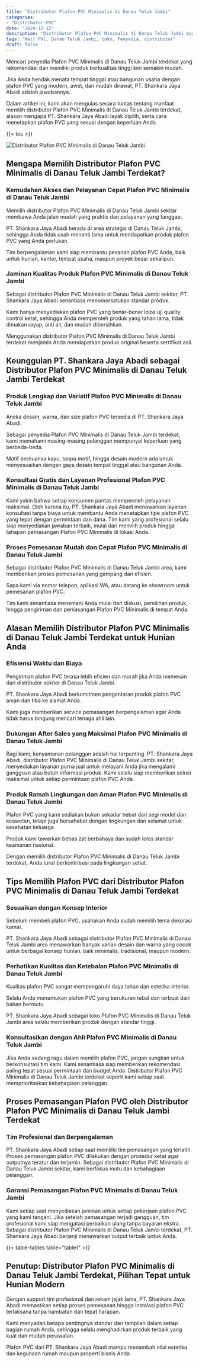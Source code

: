 ```yaml
---
title: "Distributor Plafon PVC Minimalis di Danau Teluk Jambi"
categories: 
- "Distributor-PVC"
date: "2024-12-12"
description: "Distributor Plafon PVC Minimalis di Danau Teluk Jambi bagi rumah, kantor, serta ritel. Produk unggulan, variasi motif, pilihan warna modern, dengan jasa pemasangan ditangani oleh tenaga ahli berpengalaman dan jaminan resmi!|Jasa penyediaan Plafon PVC Minimalis di Danau Teluk Jambi bagi kebutuhan hunian, kantor, maupun toko, beserta produk unggulan dan pemasangan oleh tim profesional serta jaminan resmi.|Solusi Plafon PVC Minimalis di Danau Teluk Jambi yang terpercaya bagi rumah, office, serta gerai, bersama material unggulan dan penempatan ditangani oleh tim profesional dan kepastian resmi.|Distribusi Plafon PVC Minimalis di Danau Teluk Jambi bagi tempat tinggal, kantor, dan gerai, beserta panel unggulan dan penempatan dikerjakan oleh tenaga ahli profesional, lengkap beserta jaminan resmi.}"
tags: "Wall PVC, Danau Teluk Jambi, toko, Penyedia, distributor"
draft: false
---
```


Mencari penyedia Plafon PVC Minimalis di Danau Teluk Jambi terdekat yang rekomendasi dan memiliki produk berkualitas tinggi kini semakin mudah.

Jika Anda hendak menata tempat tinggal atau bangunan usaha dengan plafon PVC yang modern, awet, dan mudah dirawat, PT. Shankara Jaya Abadi adalah jawabannya.

Dalam artikel ini, kami akan mengulas secara tuntas tentang manfaat memilih distributor Plafon PVC Minimalis di Danau Teluk Jambi terdekat, alasan mengapa PT. Shankara Jaya Abadi layak dipilih, serta cara menetapkan plafon PVC yang sesuai dengan keperluan Anda.

{{< toc >}}

![Distributor Plafon PVC Minimalis di Danau Teluk Jambi](/images/Distributor-PVC/Distributor-Plafon-PVC-Minimalis-di-Danau-Teluk-Jambi.png)


## Mengapa Memilih Distributor Plafon PVC Minimalis di Danau Teluk Jambi Terdekat?

### Kemudahan Akses dan Pelayanan Cepat Plafon PVC Minimalis di Danau Teluk Jambi

Memilih distributor Plafon PVC Minimalis di Danau Teluk Jambi sekitar membawa Anda jalan mudah yang praktis dan pelayanan yang tanggap.

PT. Shankara Jaya Abadi berada di area strategis di Danau Teluk Jambi, sehingga Anda tidak usah menanti lama untuk mendapatkan produk plafon PVC yang Anda perlukan.

Tim berpengalaman kami siap membantu pesanan plafon PVC Anda, baik untuk hunian, kantor, tempat usaha, maupun proyek besar sekalipun.

### Jaminan Kualitas Produk Plafon PVC Minimalis di Danau Teluk Jambi

Sebagai distributor Plafon PVC Minimalis di Danau Teluk Jambi sekitar, PT. Shankara Jaya Abadi senantiasa menomorsatukan standar produk.

Kami hanya menyediakan plafon PVC yang benar-benar lolos uji quality control ketat, sehingga Anda memperoleh produk yang tahan lama, tidak dimakan rayap, anti air, dan mudah dibersihkan.

Menggunakan distributor Plafon PVC Minimalis di Danau Teluk Jambi terdekat menjamin Anda mendapatkan produk original beserta sertifikat asli.

## Keunggulan PT. Shankara Jaya Abadi sebagai Distributor Plafon PVC Minimalis di Danau Teluk Jambi Terdekat

### Produk Lengkap dan Variatif Plafon PVC Minimalis di Danau Teluk Jambi

Aneka desain, warna, dan size plafon PVC tersedia di PT. Shankara Jaya Abadi.

Sebagai penyedia Plafon PVC Minimalis di Danau Teluk Jambi terdekat, kami memahami masing-masing pelanggan mempunyai keperluan yang berbeda-beda.

Motif bernuansa kayu, tanpa motif, hingga desain modern ada untuk menyesuaikan dengan gaya desain tempat tinggal atau bangunan Anda.

### Konsultasi Gratis dan Layanan Profesional Plafon PVC Minimalis di Danau Teluk Jambi

Kami yakin bahwa setiap konsumen pantas memperoleh pelayanan maksimal. Oleh karena itu, PT. Shankara Jaya Abadi menawarkan layanan konsultasi tanpa biaya untuk membantu Anda menetapkan tipe plafon PVC yang tepat dengan permintaan dan dana. Tim kami yang profesional selalu siap menyediakan jawaban terbaik, mulai dari memilih produk hingga tahapan pemasangan Plafon PVC Minimalis di lokasi Anda.

### Proses Pemesanan Mudah dan Cepat Plafon PVC Minimalis di Danau Teluk Jambi

Sebagai distributor Plafon PVC Minimalis di Danau Teluk Jambi area, kami memberikan proses pemesanan yang gampang dan efisien.

Sapa kami via nomor telepon, aplikasi WA, atau datang ke showroom untuk pemesanan plafon PVC.

Tim kami senantiasa menemani Anda mulai dari diskusi, pemilihan produk, hingga pengiriman dan pemasangan Plafon PVC Minimalis di tempat Anda.

## Alasan Memilih Distributor Plafon PVC Minimalis di Danau Teluk Jambi Terdekat untuk Hunian Anda

### Efisiensi Waktu dan Biaya

Pengiriman plafon PVC terasa lebih efisien dan murah jika Anda memesan dari distributor sekitar di Danau Teluk Jambi.

PT. Shankara Jaya Abadi berkomitmen pengantaran produk plafon PVC aman dan tiba ke alamat Anda.

Kami juga memberikan service pemasangan berpengalaman agar Anda tidak harus bingung mencari tenaga ahli lain.

### Dukungan After Sales yang Maksimal Plafon PVC Minimalis di Danau Teluk Jambi

Bagi kami, kenyamanan pelanggan adalah hal terpenting. PT. Shankara Jaya Abadi, distributor Plafon PVC Minimalis di Danau Teluk Jambi sekitar, menyediakan layanan purna jual untuk melayani Anda jika mengalami gangguan atau butuh informasi produk. Kami selalu siap memberikan solusi maksimal untuk setiap permintaan plafon PVC Anda.

### Produk Ramah Lingkungan dan Aman Plafon PVC Minimalis di Danau Teluk Jambi

Plafon PVC yang kami sediakan bukan sekadar hebat dari segi model dan keawetan, tetapi juga bersahabat dengan lingkungan dan selamat untuk kesehatan keluarga.

Produk kami tawarkan bebas zat berbahaya dan sudah lolos standar keamanan nasional.

Dengan memilih distributor Plafon PVC Minimalis di Danau Teluk Jambi terdekat, Anda turut berkontribusi pada lingkungan sehat.

## Tips Memilih Plafon PVC dari Distributor Plafon PVC Minimalis di Danau Teluk Jambi Terdekat

### Sesuaikan dengan Konsep Interior

Sebelum membeli plafon PVC, usahakan Anda sudah memilih tema dekorasi kamar.

PT. Shankara Jaya Abadi sebagai distributor Plafon PVC Minimalis di Danau Teluk Jambi area menawarkan banyak varian desain dan warna yang cocok untuk berbagai konsep hunian, baik minimalis, tradisional, maupun modern.

### Perhatikan Kualitas dan Ketebalan Plafon PVC Minimalis di Danau Teluk Jambi

Kualitas plafon PVC sangat mempengaruhi daya tahan dan estetika interior.

Selalu Anda menentukan plafon PVC yang berukuran tebal dan terbuat dari bahan bermutu.

PT. Shankara Jaya Abadi sebagai toko Plafon PVC Minimalis di Danau Teluk Jambi area selalu memberikan produk dengan standar tinggi.

### Konsultasikan dengan Ahli Plafon PVC Minimalis di Danau Teluk Jambi

Jika Anda sedang ragu dalam memilih plafon PVC, jangan sungkan untuk berkonsultasi tim kami. Kami senantiasa siap memberikan rekomendasi paling tepat sesuai permintaan dan budget Anda. Distributor Plafon PVC Minimalis di Danau Teluk Jambi terdekat seperti kami setiap saat memprioritaskan kebahagiaan pelanggan.

## Proses Pemasangan Plafon PVC oleh Distributor Plafon PVC Minimalis di Danau Teluk Jambi Terdekat

### Tim Profesional dan Berpengalaman

PT. Shankara Jaya Abadi setiap saat memiliki tim pemasangan yang terlatih. Proses pemasangan plafon PVC dilakukan dengan prosedur ketat agar outputnya teratur dan terjamin. Sebagai distributor Plafon PVC Minimalis di Danau Teluk Jambi sekitar, kami berfokus mutu dan kebahagiaan pelanggan.

### Garansi Pemasangan Plafon PVC Minimalis di Danau Teluk Jambi

Kami setiap saat menyediakan jaminan untuk setiap pekerjaan plafon PVC yang kami tangani. Jika setelah pemasangan terjadi gangguan, tim profesional kami siap mengatasi perbaikan ulang tanpa bayaran ekstra. Sebagai distributor Plafon PVC Minimalis di Danau Teluk Jambi terdekat, PT. Shankara Jaya Abadi berjanji menawarkan output terbaik untuk Anda.

{{< table-tables table="table1" >}}

## Penutup: Distributor Plafon PVC Minimalis di Danau Teluk Jambi Terdekat, Pilihan Tepat untuk Hunian Modern

Dengan support tim profesional dan rekam jejak lama, PT. Shankara Jaya Abadi memastikan setiap proses pemesanan hingga instalasi plafon PVC terlaksana tanpa hambatan dan tepat harapan.

Kami menyadari betapa pentingnya standar dan tampilan dalam setiap bagian rumah Anda, sehingga selalu menghadirkan produk terbaik yang kuat dan mudah perawatan.

Plafon PVC dari PT. Shankara Jaya Abadi mampu menambah nilai estetika dan kegunaan rumah maupun properti bisnis Anda.